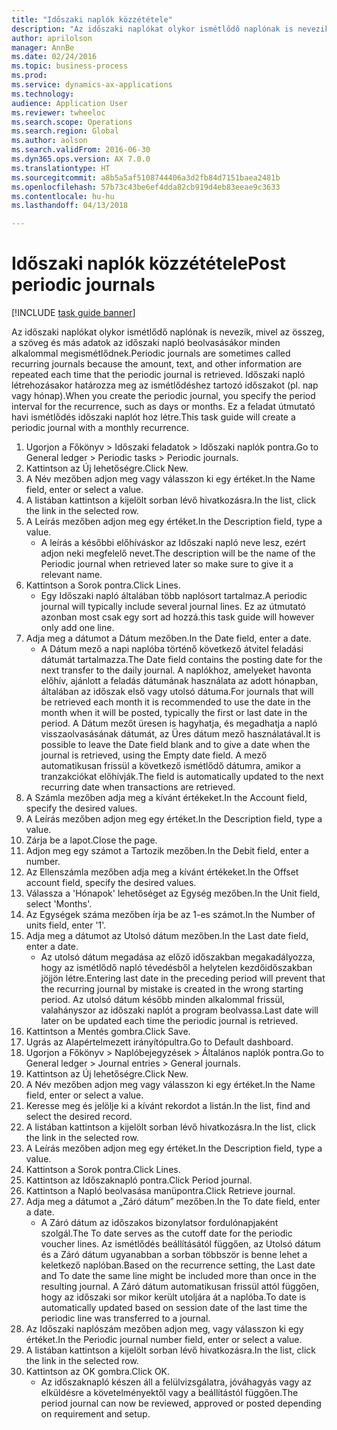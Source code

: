 ```yaml
--- 
title: "Időszaki naplók közzététele"
description: "Az időszaki naplókat olykor ismétlődő naplónak is nevezik, mivel az összeg, a szöveg és más adatok az időszaki napló beolvasásákor minden alkalommal megismétlődnek."
author: aprilolson
manager: AnnBe
ms.date: 02/24/2016
ms.topic: business-process
ms.prod: 
ms.service: dynamics-ax-applications
ms.technology: 
audience: Application User
ms.reviewer: twheeloc
ms.search.scope: Operations
ms.search.region: Global
ms.author: aolson
ms.search.validFrom: 2016-06-30
ms.dyn365.ops.version: AX 7.0.0
ms.translationtype: HT
ms.sourcegitcommit: a8b5a5af5108744406a3d2fb84d7151baea2481b
ms.openlocfilehash: 57b73c43be6ef4dda82cb919d4eb83eeae9c3633
ms.contentlocale: hu-hu
ms.lasthandoff: 04/13/2018

---
```

# <a name="post-periodic-journals"></a><span data-ttu-id="269ed-103">Időszaki naplók közzététele</span><span class="sxs-lookup"><span data-stu-id="269ed-103">Post periodic journals</span></span>

[!INCLUDE [task guide banner](../../includes/task-guide-banner.md)]

<span data-ttu-id="269ed-104">Az időszaki naplókat olykor ismétlődő naplónak is nevezik, mivel az összeg, a szöveg és más adatok az időszaki napló beolvasásákor minden alkalommal megismétlődnek.</span><span class="sxs-lookup"><span data-stu-id="269ed-104">Periodic journals are sometimes called recurring journals because the amount, text, and other information are repeated each time that the periodic journal is retrieved.</span></span> <span data-ttu-id="269ed-105">Időszaki napló létrehozásakor határozza meg az ismétlődéshez tartozó időszakot (pl. nap vagy hónap).</span><span class="sxs-lookup"><span data-stu-id="269ed-105">When you create the periodic journal, you specify the period interval for the recurrence, such as days or months.</span></span> <span data-ttu-id="269ed-106">Ez a feladat útmutató havi ismétlődés időszaki naplót hoz létre.</span><span class="sxs-lookup"><span data-stu-id="269ed-106">This task guide will create a periodic journal with a monthly recurrence.</span></span>



1. <span data-ttu-id="269ed-107">Ugorjon a Főkönyv > Időszaki feladatok > Időszaki naplók pontra.</span><span class="sxs-lookup"><span data-stu-id="269ed-107">Go to General ledger > Periodic tasks > Periodic journals.</span></span>
2. <span data-ttu-id="269ed-108">Kattintson az Új lehetőségre.</span><span class="sxs-lookup"><span data-stu-id="269ed-108">Click New.</span></span>
3. <span data-ttu-id="269ed-109">A Név mezőben adjon meg vagy válasszon ki egy értéket.</span><span class="sxs-lookup"><span data-stu-id="269ed-109">In the Name field, enter or select a value.</span></span>
4. <span data-ttu-id="269ed-110">A listában kattintson a kijelölt sorban lévő hivatkozásra.</span><span class="sxs-lookup"><span data-stu-id="269ed-110">In the list, click the link in the selected row.</span></span>
5. <span data-ttu-id="269ed-111">A Leírás mezőben adjon meg egy értéket.</span><span class="sxs-lookup"><span data-stu-id="269ed-111">In the Description field, type a value.</span></span>
    * <span data-ttu-id="269ed-112">A leírás a későbbi előhíváskor az Időszaki napló neve lesz, ezért adjon neki megfelelő nevet.</span><span class="sxs-lookup"><span data-stu-id="269ed-112">The description will be the name of the Periodic journal when retrieved later so make sure to give it a relevant name.</span></span>  
6. <span data-ttu-id="269ed-113">Kattintson a Sorok pontra.</span><span class="sxs-lookup"><span data-stu-id="269ed-113">Click Lines.</span></span>
    * <span data-ttu-id="269ed-114">Egy Időszaki napló általában több naplósort tartalmaz.</span><span class="sxs-lookup"><span data-stu-id="269ed-114">A periodic journal will typically include several journal lines.</span></span> <span data-ttu-id="269ed-115">Ez az útmutató azonban most csak egy sort ad hozzá.</span><span class="sxs-lookup"><span data-stu-id="269ed-115">this task guide will however only add one line.</span></span>  
7. <span data-ttu-id="269ed-116">Adja meg a dátumot a Dátum mezőben.</span><span class="sxs-lookup"><span data-stu-id="269ed-116">In the Date field, enter a date.</span></span>
    * <span data-ttu-id="269ed-117">A Dátum mező a napi naplóba történő következő átvitel feladási dátumát tartalmazza.</span><span class="sxs-lookup"><span data-stu-id="269ed-117">The Date field contains the posting date for the next transfer to the daily journal.</span></span> <span data-ttu-id="269ed-118">A naplókhoz, amelyeket havonta előhív, ajánlott a feladás dátumának használata az adott hónapban, általában az időszak első vagy utolsó dátuma.</span><span class="sxs-lookup"><span data-stu-id="269ed-118">For journals that will be retrieved each month it is recommended to use the date in the month when it will be posted, typically the first or last date in the period.</span></span> <span data-ttu-id="269ed-119">A Dátum mezőt üresen is hagyhatja, és megadhatja a napló visszaolvasásának dátumát, az Üres dátum mező használatával.</span><span class="sxs-lookup"><span data-stu-id="269ed-119">It is possible to leave the Date field blank and to give a date when the journal is retrieved, using the Empty date field.</span></span>    <span data-ttu-id="269ed-120">A mező automatikusan frissül a következő ismétlődő dátumra, amikor a tranzakciókat előhívják.</span><span class="sxs-lookup"><span data-stu-id="269ed-120">The field is automatically updated to the next recurring date when transactions are retrieved.</span></span>  
8. <span data-ttu-id="269ed-121">A Számla mezőben adja meg a kívánt értékeket.</span><span class="sxs-lookup"><span data-stu-id="269ed-121">In the Account field, specify the desired values.</span></span>
9. <span data-ttu-id="269ed-122">A Leírás mezőben adjon meg egy értéket.</span><span class="sxs-lookup"><span data-stu-id="269ed-122">In the Description field, type a value.</span></span>
10. <span data-ttu-id="269ed-123">Zárja be a lapot.</span><span class="sxs-lookup"><span data-stu-id="269ed-123">Close the page.</span></span>
11. <span data-ttu-id="269ed-124">Adjon meg egy számot a Tartozik mezőben.</span><span class="sxs-lookup"><span data-stu-id="269ed-124">In the Debit field, enter a number.</span></span>
12. <span data-ttu-id="269ed-125">Az Ellenszámla mezőben adja meg a kívánt értékeket.</span><span class="sxs-lookup"><span data-stu-id="269ed-125">In the Offset account field, specify the desired values.</span></span>
13. <span data-ttu-id="269ed-126">Válassza a 'Hónapok' lehetőséget az Egység mezőben.</span><span class="sxs-lookup"><span data-stu-id="269ed-126">In the Unit field, select 'Months'.</span></span>
14. <span data-ttu-id="269ed-127">Az Egységek száma mezőben írja be az 1-es számot.</span><span class="sxs-lookup"><span data-stu-id="269ed-127">In the Number of units field, enter '1'.</span></span>
15. <span data-ttu-id="269ed-128">Adja meg a dátumot az Utolsó dátum mezőben.</span><span class="sxs-lookup"><span data-stu-id="269ed-128">In the Last date field, enter a date.</span></span>
    * <span data-ttu-id="269ed-129">Az utolsó dátum megadása az előző időszakban megakadályozza, hogy az ismétlődő napló tévedésből a helytelen kezdőidőszakban jöjjön létre.</span><span class="sxs-lookup"><span data-stu-id="269ed-129">Entering last date in the preceding period will prevent that the recurring journal by mistake is created in the wrong starting period.</span></span> <span data-ttu-id="269ed-130">Az utolsó dátum később minden alkalommal frissül, valahányszor az időszaki naplót a program beolvassa.</span><span class="sxs-lookup"><span data-stu-id="269ed-130">Last date will later on be updated each time the periodic journal is retrieved.</span></span>  
16. <span data-ttu-id="269ed-131">Kattintson a Mentés gombra.</span><span class="sxs-lookup"><span data-stu-id="269ed-131">Click Save.</span></span>
17. <span data-ttu-id="269ed-132">Ugrás az Alapértelmezett irányítópultra.</span><span class="sxs-lookup"><span data-stu-id="269ed-132">Go to Default dashboard.</span></span>
18. <span data-ttu-id="269ed-133">Ugorjon a Főkönyv > Naplóbejegyzések > Általános naplók pontra.</span><span class="sxs-lookup"><span data-stu-id="269ed-133">Go to General ledger > Journal entries > General journals.</span></span>
19. <span data-ttu-id="269ed-134">Kattintson az Új lehetőségre.</span><span class="sxs-lookup"><span data-stu-id="269ed-134">Click New.</span></span>
20. <span data-ttu-id="269ed-135">A Név mezőben adjon meg vagy válasszon ki egy értéket.</span><span class="sxs-lookup"><span data-stu-id="269ed-135">In the Name field, enter or select a value.</span></span>
21. <span data-ttu-id="269ed-136">Keresse meg és jelölje ki a kívánt rekordot a listán.</span><span class="sxs-lookup"><span data-stu-id="269ed-136">In the list, find and select the desired record.</span></span>
22. <span data-ttu-id="269ed-137">A listában kattintson a kijelölt sorban lévő hivatkozásra.</span><span class="sxs-lookup"><span data-stu-id="269ed-137">In the list, click the link in the selected row.</span></span>
23. <span data-ttu-id="269ed-138">A Leírás mezőben adjon meg egy értéket.</span><span class="sxs-lookup"><span data-stu-id="269ed-138">In the Description field, type a value.</span></span>
24. <span data-ttu-id="269ed-139">Kattintson a Sorok pontra.</span><span class="sxs-lookup"><span data-stu-id="269ed-139">Click Lines.</span></span>
25. <span data-ttu-id="269ed-140">Kattintson az Időszaknapló pontra.</span><span class="sxs-lookup"><span data-stu-id="269ed-140">Click Period journal.</span></span>
26. <span data-ttu-id="269ed-141">Kattintson a Napló beolvasása manüpontra.</span><span class="sxs-lookup"><span data-stu-id="269ed-141">Click Retrieve journal.</span></span>
27. <span data-ttu-id="269ed-142">Adja meg a dátumot a „Záró dátum” mezőben.</span><span class="sxs-lookup"><span data-stu-id="269ed-142">In the To date field, enter a date.</span></span>
    * <span data-ttu-id="269ed-143">A Záró dátum az időszakos bizonylatsor fordulónapjaként szolgál.</span><span class="sxs-lookup"><span data-stu-id="269ed-143">The To date serves as the cutoff date for the periodic voucher lines.</span></span> <span data-ttu-id="269ed-144">Az ismétlődés beállításától függően, az Utolsó dátum és a Záró dátum ugyanabban a sorban többször is benne lehet a keletkező naplóban.</span><span class="sxs-lookup"><span data-stu-id="269ed-144">Based on the recurrence setting, the Last date and To date the same line might be included more than once in the resulting journal.</span></span> <span data-ttu-id="269ed-145">A Záró dátum automatikusan frissül attól függően, hogy az időszaki sor mikor került utoljára át a naplóba.</span><span class="sxs-lookup"><span data-stu-id="269ed-145">To date is automatically updated based on  session date of the last time the periodic line was transferred to a journal.</span></span>  
28. <span data-ttu-id="269ed-146">Az Időszaki naplószám mezőben adjon meg, vagy válasszon ki egy értéket.</span><span class="sxs-lookup"><span data-stu-id="269ed-146">In the Periodic journal number field, enter or select a value.</span></span>
29. <span data-ttu-id="269ed-147">A listában kattintson a kijelölt sorban lévő hivatkozásra.</span><span class="sxs-lookup"><span data-stu-id="269ed-147">In the list, click the link in the selected row.</span></span>
30. <span data-ttu-id="269ed-148">Kattintson az OK gombra.</span><span class="sxs-lookup"><span data-stu-id="269ed-148">Click OK.</span></span>
    * <span data-ttu-id="269ed-149">Az időszaknapló készen áll a felülvizsgálatra, jóváhagyás vagy az elküldésre a követelményektől vagy a beállítástól függően.</span><span class="sxs-lookup"><span data-stu-id="269ed-149">The period journal can now be reviewed, approved or posted depending on requirement and setup.</span></span>  


